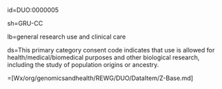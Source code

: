 id=DUO:0000005

sh=GRU-CC

lb=general research use and clinical care

ds=This primary category consent code indicates that use is allowed for health/medical/biomedical purposes and other biological research, including the study of population origins or ancestry.
  
=[Wx/org/genomicsandhealth/REWG/DUO/DataItem/Z-Base.md]